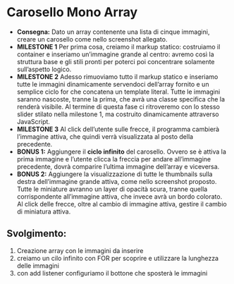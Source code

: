 Carosello Mono Array
===
- **Consegna:**
Dato un array contenente una lista di cinque immagini, creare un carosello come nello screenshot allegato.
- **MILESTONE 1**
Per prima cosa, creiamo il markup statico: costruiamo il container e inseriamo un’immagine grande al centro: avremo così la struttura base e gli stili pronti per poterci poi concentrare solamente sull’aspetto logico.
- **MILESTONE 2**
Adesso rimuoviamo tutto il markup statico e inseriamo tutte le immagini dinamicamente servendoci dell’array fornito e un semplice ciclo for che concatena un template literal.
Tutte le immagini saranno nascoste, tranne la prima, che avrà una classe specifica che la renderà visibile.
Al termine di questa fase ci ritroveremo con lo stesso slider stilato nella milestone 1, ma costruito dinamicamente attraverso JavaScript.
- **MILESTONE 3**
Al click dell’utente sulle frecce, il programma cambierà l’immagine attiva, che quindi verrà visualizzata al posto della precedente.
- **BONUS 1:**
Aggiungere il **ciclo infinito** del carosello. Ovvero se è attiva la prima immagine e l’utente clicca la freccia per andare all’immagine precedente, dovrà comparire l’ultima immagine dell’array e viceversa.
- **BONUS 2:**
Aggiungere la visualizzazione di tutte le thumbnails sulla destra dell’immagine grande attiva, come nello screenshot proposto. Tutte le miniature avranno un layer di opacità scura, tranne quella corrispondente all’immagine attiva, che invece avrà un bordo colorato.
Al click delle frecce, oltre al cambio di immagine attiva, gestire il cambio di miniatura attiva.

## Svolgimento:

1. Creazione array con le immagini da inserire
2. creiamo un cilo infinito con FOR per scoprire e utilizzare la lunghezza delle immagini
3. con add listener configuriamo il bottone che sposterà le immagini 